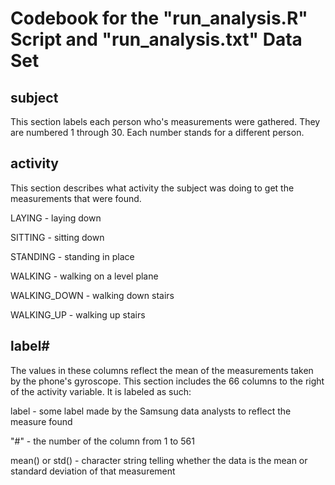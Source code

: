 # Codebook for the "run_analysis.R" Script and "run_analysis.txt" Data Set

## subject

This section labels each person who's measurements were gathered. They are numbered 1 through 30. Each number stands for a different person. 

## activity

This section describes what activity the subject was doing to get the measurements that were found. 

LAYING - laying down

SITTING - sitting down

STANDING - standing in place

WALKING - walking on a level plane

WALKING_DOWN - walking down stairs

WALKING_UP - walking up stairs

## label#

The values in these columns reflect the mean of the measurements taken by the phone's gyroscope. This section includes the 66 columns to the right of the activity variable. It is labeled as such:

label - some label made by the Samsung data analysts to reflect the measure found

"#" - the number of the column from 1 to 561

mean() or std() - character string telling whether the data is the mean or standard deviation of that measurement